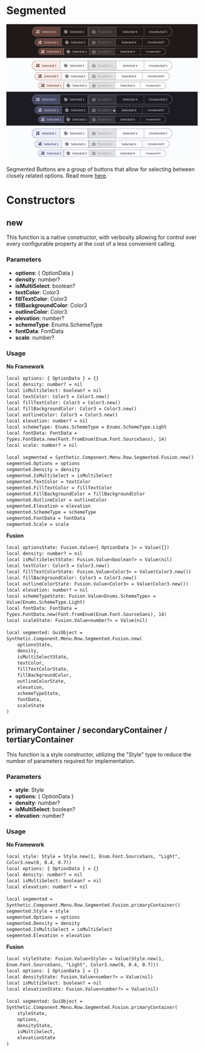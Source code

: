 # Segmented

![Preview](preview.gif)

Segmented Buttons are a group of buttons that allow for selecting between closely related options. Read more [here](https://m3.material.io/components/segmented-buttons/overview).
# Constructors


## new
This function is a native constructor, with verbosity allowing for control over every configurable property at the cost of a less convenient calling.

### Parameters
- **options**: { OptionData }
- **density**: number?
- **isMultiSelect**: boolean?
- **textColor**: Color3
- **fillTextColor**: Color3
- **fillBackgroundColor**: Color3
- **outlineColor**: Color3
- **elevation**: number?
- **schemeType**: Enums.SchemeType
- **fontData**: FontData
- **scale**: number?


### Usage

**No Framework**
```luau
local options: { OptionData } = {}
local density: number? = nil
local isMultiSelect: boolean? = nil
local textColor: Color3 = Color3.new()
local fillTextColor: Color3 = Color3.new()
local fillBackgroundColor: Color3 = Color3.new()
local outlineColor: Color3 = Color3.new()
local elevation: number? = nil
local schemeType: Enums.SchemeType = Enums.SchemeType.Light
local fontData: FontData = Types.FontData.new(Font.fromEnum(Enum.Font.SourceSans), 14)
local scale: number? = nil

local segmented = Synthetic.Component.Menu.Row.Segmented.Fusion.new()
segmented.Options = options
segmented.Density = density
segmented.IsMultiSelect = isMultiSelect
segmented.TextColor = textColor
segmented.FillTextColor = fillTextColor
segmented.FillBackgroundColor = fillBackgroundColor
segmented.OutlineColor = outlineColor
segmented.Elevation = elevation
segmented.SchemeType = schemeType
segmented.FontData = fontData
segmented.Scale = scale
```

**Fusion**
```luau
local optionsState: Fusion.Value<{ OptionData }> = Value({})
local density: number? = nil
local isMultiSelectState: Fusion.Value<boolean?> = Value(nil)
local textColor: Color3 = Color3.new()
local fillTextColorState: Fusion.Value<Color3> = Value(Color3.new())
local fillBackgroundColor: Color3 = Color3.new()
local outlineColorState: Fusion.Value<Color3> = Value(Color3.new())
local elevation: number? = nil
local schemeTypeState: Fusion.Value<Enums.SchemeType> = Value(Enums.SchemeType.Light)
local fontData: FontData = Types.FontData.new(Font.fromEnum(Enum.Font.SourceSans), 14)
local scaleState: Fusion.Value<number?> = Value(nil)

local segmented: GuiObject = Synthetic.Component.Menu.Row.Segmented.Fusion.new(
	optionsState,
	density,
	isMultiSelectState,
	textColor,
	fillTextColorState,
	fillBackgroundColor,
	outlineColorState,
	elevation,
	schemeTypeState,
	fontData,
	scaleState
)
```
## primaryContainer / secondaryContainer / tertiaryContainer
This function is a style constructor, utilizing the "Style" type to reduce the number of parameters required for implementation.

### Parameters
- **style**: Style
- **options**: { OptionData }
- **density**: number?
- **isMultiSelect**: boolean?
- **elevation**: number?


### Usage

**No Framework**
```luau
local style: Style = Style.new(1, Enum.Font.SourceSans, "Light", Color3.new(0, 0.4, 0.7))
local options: { OptionData } = {}
local density: number? = nil
local isMultiSelect: boolean? = nil
local elevation: number? = nil

local segmented = Synthetic.Component.Menu.Row.Segmented.Fusion.primaryContainer()
segmented.Style = style
segmented.Options = options
segmented.Density = density
segmented.IsMultiSelect = isMultiSelect
segmented.Elevation = elevation
```

**Fusion**
```luau
local styleState: Fusion.Value<Style> = Value(Style.new(1, Enum.Font.SourceSans, "Light", Color3.new(0, 0.4, 0.7)))
local options: { OptionData } = {}
local densityState: Fusion.Value<number?> = Value(nil)
local isMultiSelect: boolean? = nil
local elevationState: Fusion.Value<number?> = Value(nil)

local segmented: GuiObject = Synthetic.Component.Menu.Row.Segmented.Fusion.primaryContainer(
	styleState,
	options,
	densityState,
	isMultiSelect,
	elevationState
)
```